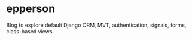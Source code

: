 # epperson
Blog to explore default Django ORM, MVT, authentication, signals, forms, class-based views.
